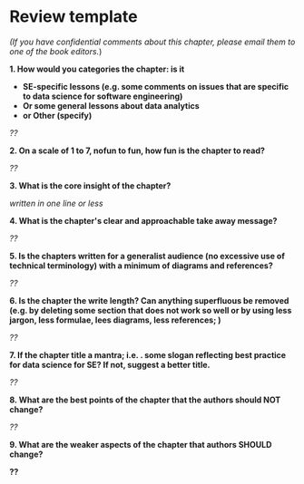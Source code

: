 # Review template



_(If you have confidential comments about this chapter, please email them to one of the book editors._)

<b>1. How would you categories the chapter: is it

+ SE-specific lessons (e.g. some  comments on issues that are specific to data science for software engineering)
+ Or some general lessons about data analytics
+ or Other (specify)  </b>

_??_

**2. On a scale of 1 to 7, nofun to fun, how fun is the chapter to read?**

_??_

**3. What is the core insight of the chapter?**

_written in one line or less_

**4. What is the chapter's  clear and approachable take away message?**

_??_

**5. Is the chapters   written for a generalist audience (no excessive use of technical terminology) with a minimum of diagrams and references?**

_??_

**6. Is the chapter the write length? Can anything superfluous be removed (e.g. by deleting some section that does not work so well or  by using less jargon, less formulae, lees diagrams, less references; )**

_??_

**7. If the chapter title a mantra; i.e. . some slogan reflecting best practice for data science for SE? If not, suggest a better title.**

_??_

**8. What are the best points of the chapter that the authors should  NOT  change?**

_??_

**9. What are the weaker aspects of the chapter that authors  SHOULD  change?**

__??__

